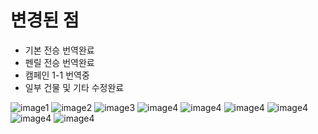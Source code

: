 # 변경된 점
- 기본 전승 번역완료
- 펜릴 전승 번역완료
- 캠페인 1-1 번역중
- 일부 건물 및 기타 수정완료

![image1](https://github.com/eglik/Northgard-Korean/blob/master/Updates/Images/0.0.2/1.png)
![image2](https://github.com/eglik/Northgard-Korean/blob/master/Updates/Images/0.0.2/2.png)
![image3](https://github.com/eglik/Northgard-Korean/blob/master/Updates/Images/0.0.2/3.png)
![image4](https://github.com/eglik/Northgard-Korean/blob/master/Updates/Images/0.0.2/4.png)
![image4](https://github.com/eglik/Northgard-Korean/blob/master/Updates/Images/0.0.2/5.png)
![image4](https://github.com/eglik/Northgard-Korean/blob/master/Updates/Images/0.0.2/6.png)
![image4](https://github.com/eglik/Northgard-Korean/blob/master/Updates/Images/0.0.2/7.png)
![image4](https://github.com/eglik/Northgard-Korean/blob/master/Updates/Images/0.0.2/8.png)
![image4](https://github.com/eglik/Northgard-Korean/blob/master/Updates/Images/0.0.2/9.png)
